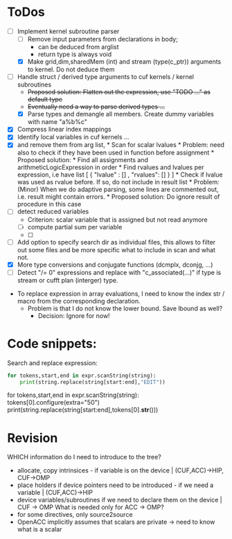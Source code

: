 # ToDos

* [ ] Implement kernel subroutine parser
  * [ ] Remove input parameters from declarations in body; 
    * can be deduced from arglist
    * return type is always void
  * [x] Make grid,dim,sharedMem (int) and stream (type(c_ptr)) 
    arguments to kernel. Do not deduce them

* [ ] Handle struct / derived type arguments to cuf kernels / kernel subroutines
  * ~~Proposed solution: Flatten out the expression, use "TODO ..." as default type~~
  * ~~Eventually need a way to parse derived types ...~~
  * [x] Parse types and demangle all members. Create dummy variables with name "a%b%c"
* [x] Compress linear index mappings
* [x] Identify local variables in cuf kernels  ...
* [x] and remove them from arg list,
      * Scan for scalar lvalues
      * Problem: need also to check if they have been used in function before assignment
        * Proposed solution: 
          * Find all assignments and arithmeticLogicExpression in order
          * Find rvalues and lvalues per expression, i.e have list [ { "lvalue" : [] , "rvalues": [] } ]
          * Check if lvalue was used as rvalue before. If so, do not include in result list
          * Problem: (Minor) When we do adaptive parsing, some lines are commented out, i.e. result might contain errors.
            * Proposed solution: Do ignore result of procedure in this case
* [ ] detect reduced variables
  * Criterion: scalar variable that is assigned but not read anymore
  * [ ] compute partial sum per variable
  * [ ] 
* [ ] Add option to specify search dir as individual files, this allows to filter out some files
      and be more specific what to include in scan and what not.
* [x] More type conversions and conjugate functions (dcmplx, dconjg, ...)
* [ ] Detect "/= 0" expressions and replace with "c_associated(...)" if type is stream or cufft plan (interger) type.

* To replace expression in array evaluations, I need to know the index str / macro from the corresponding declaration.
  * Problem is that I do not know the lower bound. Save lbound as well? 
    * Decision: Ignore for now!

# Code snippets:


Search and replace expression:

```python
for tokens,start,end in expr.scanString(string):
    print(string.replace(string[start:end],"EDIT"))
```

for tokens,start,end in expr.scanString(string):
    tokens[0].configure(extra="50")
    print(string.replace(string[start:end],tokens[0].__str__()))


# Revision

 WHICH information do I need to introduce to the tree?
 - allocate, copy intrinsices                             - if variable is on the device | (CUF,ACC)->HIP, CUF->OMP
 - place holders if device pointers need to be introduced - if we need a variable        | (CUF,ACC)->HIP
 - device variables/subroutines if we need to declare them on the device                 | CUF -> OMP
 What is needed only for ACC -> OMP?
 - for some directives, only source2source
 - OpenACC implicitly assumes that scalars are private -> need to know what is a scalar

